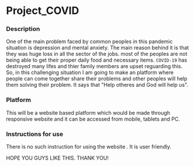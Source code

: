 # Project_COVID

### Description

One of the main problem faced by common peoples in this pandemic situation is depression and mental anxiety. The main reason behind it is that they was huge loss in all the sector of the jobs. most of the peoples are not being able to get their proper daily food and necessary items. `COVID-19` has destroyed many lifes and thier family members are upset reguarding this. So, in this challenging situation I am going to make an platform where people can come together share their problems and other peoples will help them solving their problem. It says that "Help otheres and God will help us".

### Platform

This will be a website based platform which would be made through responsive website and it can be accessed from mobile, tablets and PC.

### Instructions for use

There is no such instruction for using the website . It is user friendly.

HOPE YOU GUYS LIKE THIS. THANK YOU!



